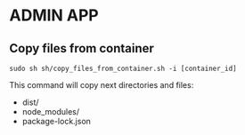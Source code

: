 # ADMIN APP
 
## Copy files from container
```
sudo sh sh/copy_files_from_container.sh -i [container_id]
```
This command will copy next directories and files:
- dist/
- node_modules/
- package-lock.json
